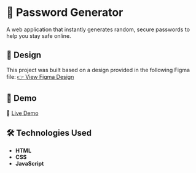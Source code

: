 # 🔐 Password Generator

A web application that instantly generates random, secure passwords to help you stay safe online.

## 🎨 Design

This project was built based on a design provided in the following Figma file:
[👉 View Figma Design](https://www.figma.com/design/NEj9JDycMjF3XKXq7swoc9/Random-Password-Generator--New-version-?node-id=0-1&p=f&t=wEzdOdB9xgC2yszx-0)

## 📸 Demo

🔗 [Live Demo](https://your-live-site-link.com)

## 🛠️ Technologies Used

- **HTML**
- **CSS**
- **JavaScript**
